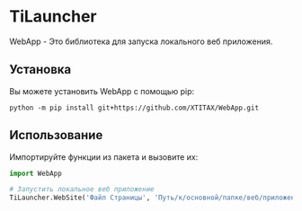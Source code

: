 # TiLauncher

WebApp - Это библиотека для запуска локального веб приложения.

## Установка

Вы можете установить WebApp с помощью pip:

```bath
python -m pip install git+https://github.com/XTITAX/WebApp.git
```

## Использование

Импортируйте функции из пакета и вызовите их:

```python
import WebApp

# Запустить локальное веб приложение
TiLauncher.WebSite('Файл Страницы', 'Путь/к/основной/папке/веб/приложения')
```
